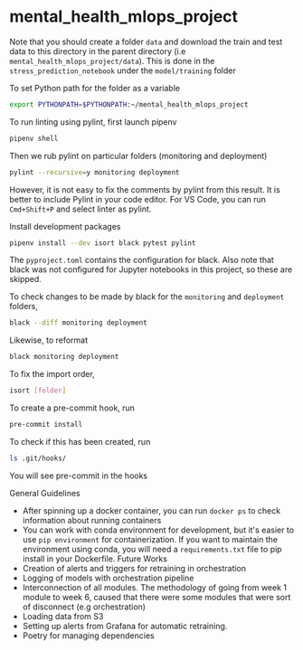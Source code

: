 # mental_health_mlops_project

Note that you should create a folder `data` and download the train and test data to this directory in the parent directory (i.e `mental_health_mlops_project/data`). This is done in the `stress_prediction_notebook` under the `model/training` folder

To set Python path for the folder as a variable
```bash
export PYTHONPATH=$PYTHONPATH:~/mental_health_mlops_project
```


To run linting using pylint, first launch pipenv
```bash
pipenv shell
```
Then we rub pylint on particular folders (monitoring and deployment)
```bash
pylint --recursive=y monitoring deployment
```

However, it is not easy to fix the comments by pylint from this result. It is better to include Pylint in your code editor. For VS Code, you can run
`Cmd+Shift+P` and select linter as pylint.

Install development packages
```bash
pipenv install --dev isort black pytest pylint
```
The `pyproject.toml` contains the configuration for black. Also note that black was not configured for Jupyter notebooks in this project, so these are skipped.

To check changes to be made by black for the `monitoring` and `deployment` folders,
```bash
black --diff monitoring deployment
```

Likewise, to reformat
```bash
black monitoring deployment
```


To fix the import order,
```bash
isort [folder]
```

To create a pre-commit hook, run
```bash
pre-commit install
```

To check if this has been created, run
```bash
ls .git/hooks/
```
You will see pre-commit in the hooks

General Guidelines
- After spinning up a docker container, you can run `docker ps` to check information about running containers
- You can work with conda environment for development, but it's easier to use `pip environment` for containerization. If you want to maintain the environment using conda, you will need a `requirements.txt` file to pip install in your Dockerfile.
Future Works
- Creation of alerts and triggers for retraining in orchestration
- Logging of models with orchestration pipeline
- Interconnection of all modules. The methodology of going from week 1 module to week 6, caused that there were some modules that were sort of disconnect (e.g orchestration)
- Loading data from S3
- Setting up alerts from Grafana for automatic retraining.
- Poetry for managing dependencies
